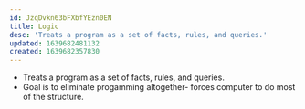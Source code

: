 ```yaml
---
id: JzqDvkn63bFXbfYEzn0EN
title: Logic
desc: 'Treats a program as a set of facts, rules, and queries.'
updated: 1639682481132
created: 1639682357830
---
```


- Treats a program as a set of facts, rules, and queries.
- Goal is to eliminate progamming altogether- forces computer to do most of the structure.